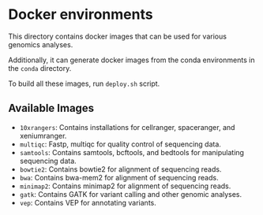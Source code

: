 # Docker environments
This directory contains docker images that can be used for various genomics analyses.

Additionally, it can generate docker images from the conda environments in the `conda` directory. 

To build all these images, run `deploy.sh` script.

## Available Images
- `10xrangers`: Contains installations for cellranger, spaceranger, and xeniumranger.
- `multiqc`: Fastp, multiqc for quality control of sequencing data.
- `samtools`: Contains samtools, bcftools, and bedtools for manipulating sequencing data.
- `bowtie2`: Contains bowtie2 for alignment of sequencing reads.
- `bwa`: Contains bwa-mem2 for alignment of sequencing reads.
- `minimap2`: Contains minimap2 for alignment of sequencing reads.
- `gatk`: Contains GATK for variant calling and other genomic analyses.
- `vep`: Contains VEP for annotating variants.
